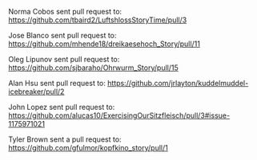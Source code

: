 Norma Cobos sent pull request to: https://github.com/tbaird2/LuftshlossStoryTime/pull/3

Jose Blanco sent pull request to: https://github.com/mhende18/dreikaesehoch_Story/pull/11

Oleg Lipunov sent pull request to: https://github.com/sjbaraho/Ohrwurm_Story/pull/15

Alan Hsu sent pull request to: https://github.com/jrlayton/kuddelmuddel-icebreaker/pull/2

John Lopez sent pull request to: https://github.com/alucas10/ExercisingOurSitzfleisch/pull/3#issue-1175971021

Tyler Brown sent a pull request to: https://github.com/gfulmor/kopfkino_story/pull/1
